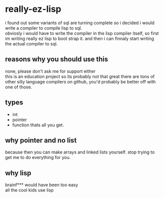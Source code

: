 # really-ez-lisp
i found out some variants of sql are turning complete so i decided i would write a compiler to compile lisp to sql.  
obviosly i would have to write the compiler in the lisp compiler itself, so first im writing really ez lisp to boot strap it. and then i can finnaly start writing the actual compiler to sql.
## reasons why you should use this
none, please don't ask me for support either  
this is an education project so its probably not that great
there are tons of other silly language compilers on github, you'd probably be better off with one of those.

## types
- int
- pointer
- function
thats all you get. 

## why pointer and no list
because then you can make arrays and linked lists yourself. stop trying to get me to do everything for you.

## why lisp
brainf\*\*\* would have been too easy  
all the cool kids use lisp
